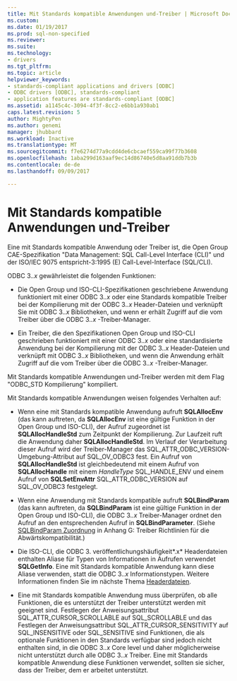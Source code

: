 ```yaml
---
title: Mit Standards kompatible Anwendungen und-Treiber | Microsoft Docs
ms.custom: 
ms.date: 01/19/2017
ms.prod: sql-non-specified
ms.reviewer: 
ms.suite: 
ms.technology:
- drivers
ms.tgt_pltfrm: 
ms.topic: article
helpviewer_keywords:
- standards-compliant applications and drivers [ODBC]
- ODBC drivers [ODBC], standards-compliant
- application features are standards-compliant [ODBC]
ms.assetid: a1145c4c-3094-4f3f-8cc2-e6bb1a930ab1
caps.latest.revision: 5
author: MightyPen
ms.author: genemi
manager: jhubbard
ms.workload: Inactive
ms.translationtype: MT
ms.sourcegitcommit: f7e6274d77a9cdd4de6cbcaef559ca99f77b3608
ms.openlocfilehash: 1aba299d163aaf9ec14d86740e5d8aa91ddb7b3b
ms.contentlocale: de-de
ms.lasthandoff: 09/09/2017

---
```

# <a name="standards-compliant-applications-and-drivers"></a>Mit Standards kompatible Anwendungen und-Treiber
Eine mit Standards kompatible Anwendung oder Treiber ist, die Open Group CAE-Spezifikation "Data Management: SQL Call-Level Interface (CLI)" und der ISO/IEC 9075 entspricht-3:1995 (E) Call-Level-Interface (SQL/CLI).  
  
 ODBC 3.*.x* gewährleistet die folgenden Funktionen:  
  
-   Die Open Group und ISO-CLI-Spezifikationen geschriebene Anwendung funktioniert mit einer ODBC 3.*.x* oder eine Standards kompatible Treiber bei der Kompilierung mit der ODBC 3.*.x* Header-Dateien und verknüpft Sie mit ODBC 3.*.x* Bibliotheken, und wenn er erhält Zugriff auf die vom Treiber über die ODBC 3.*.x* -Treiber-Manager.  
  
-   Ein Treiber, die den Spezifikationen Open Group und ISO-CLI geschrieben funktioniert mit einer ODBC 3.*.x* oder eine standardisierte Anwendung bei der Kompilierung mit der ODBC 3.*.x* Header-Dateien und verknüpft mit ODBC 3.*.x* Bibliotheken, und wenn die Anwendung erhält Zugriff auf die vom Treiber über die ODBC 3.*.x* -Treiber-Manager.  
  
 Mit Standards kompatible Anwendungen und-Treiber werden mit dem Flag "ODBC_STD Kompilierung" kompiliert.  
  
 Mit Standards kompatible Anwendungen weisen folgendes Verhalten auf:  
  
-   Wenn eine mit Standards kompatible Anwendung aufruft **SQLAllocEnv** (das kann auftreten, da **SQLAllocEnv** ist eine gültige Funktion in der Open Group und ISO-CLI), der Aufruf zugeordnet ist  **SQLAllocHandleStd** zum Zeitpunkt der Kompilierung. Zur Laufzeit ruft die Anwendung daher **SQLAllocHandleStd**. Im Verlauf der Verarbeitung dieser Aufruf wird der Treiber-Manager das SQL_ATTR_ODBC_VERSION-Umgebung-Attribut auf SQL_OV_ODBC3 fest. Ein Aufruf von **SQLAllocHandleStd** ist gleichbedeutend mit einem Aufruf von **SQLAllocHandle** mit einem *HandleType* SQL_HANDLE_ENV und einem Aufruf von **SQLSetEnvAttr** SQL_ATTR_ODBC_VERSION auf SQL_OV_ODBC3 festgelegt.  
  
-   Wenn eine Anwendung mit Standards kompatible aufruft **SQLBindParam** (das kann auftreten, da **SQLBindParam** ist eine gültige Funktion in der Open Group und ISO-CLI), die ODBC 3.*.x* Treiber-Manager ordnet den Aufruf an den entsprechenden Aufruf in **SQLBindParameter**. (Siehe [SQLBindParam Zuordnung](../../../odbc/reference/appendixes/sqlbindparam-mapping.md) in Anhang G: Treiber Richtlinien für die Abwärtskompatibilität.)  
  
-   Die ISO-CLI, die ODBC 3. veröffentlichungshäufigkeit*.x* Headerdateien enthalten Aliase für Typen von Informationen in Aufrufen verwendet **SQLGetInfo**. Eine mit Standards kompatible Anwendung kann diese Aliase verwenden, statt die ODBC 3.*.x* Informationstypen. Weitere Informationen finden Sie im nächste Thema [Headerdateien](../../../odbc/reference/develop-app/header-files.md).  
  
-   Eine mit Standards kompatible Anwendung muss überprüfen, ob alle Funktionen, die es unterstützt der Treiber unterstützt werden mit geeignet sind. Festlegen der Anweisungsattribut SQL_ATTR_CURSOR_SCROLLABLE auf SQL_SCROLLABLE und das Festlegen der Anweisungsattribut SQL_ATTR_CURSOR_SENSITIVITY auf SQL_INSENSITIVE oder SQL_SENSITIVE sind Funktionen, die als optionale Funktionen in den Standards verfügbar sind jedoch nicht enthalten sind, in die ODBC 3.*.x* Core level und daher möglicherweise nicht unterstützt durch alle ODBC 3.*.x* Treiber. Eine mit Standards kompatible Anwendung diese Funktionen verwendet, sollten sie sicher, dass der Treiber, dem er arbeitet unterstützt.

